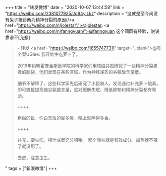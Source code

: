 +++
title = "转发微博"
date = "2020-10-07 13:44:58"
link = "https://weibo.com/2381077925/Jo84ylLkz"
description = "这就是至今尚没有兔子被诊断为精神分裂的原因//<a href=\"https://weibo.com/n/jolestar\">@jolestar</a>: <a href=\"https://weibo.com/n/fanngyuan\">@fanngyuan</a> 这个圆圆有经验，说说靠谱不[允悲]<br><blockquote> - 转发 <a href=\"https://weibo.com/1655747731\" target=\"_blank\">@有个梨UGlee</a>: 我开始生吃萝卜了。<br><br>2019年约翰霍普金斯医学院的科学家们用核磁共振研究了一些精神分裂患者的脑袋，他们发现在某些区域，作为神经递质的谷氨酸含量低。<br><br>细节不解释了，这些科学家先后研究了小鼠和人，发现通过补充萝卜硫素，即可直接提高脑谷氨酸含量，这对缓解失眠、降低抑郁和精神分裂都有帮助。<br><br>++++<br><br>粗俗的说，你白天放的屁多臭，晚上就睡得多香。 <br><br>++++<br><br>补充，要生吃，榨汁或者充分咀嚼。 那个辣味就是有效成分。加热就不辣了就没用了。 <br><br>去皮，注意卫生。</blockquote>"
tags = ["新浪微博"]
+++
